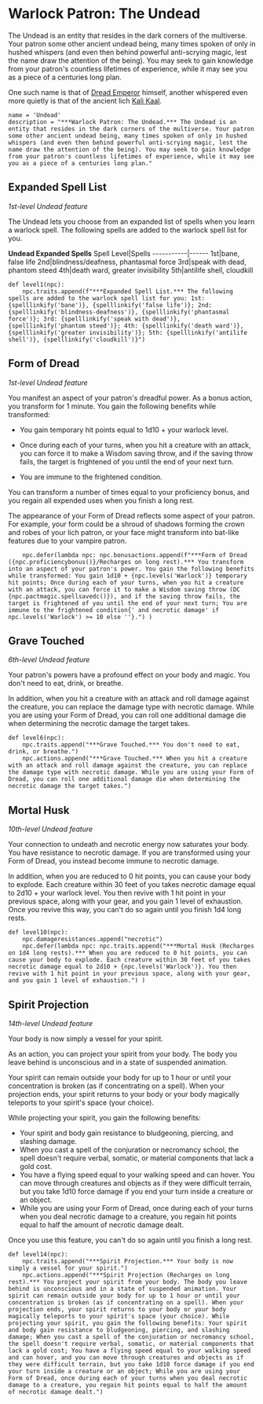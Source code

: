 # Warlock Patron: The Undead
The Undead is an entity that resides in the dark corners of the multiverse. Your patron some other ancient undead being, many times spoken of only in hushed whispers (and even then behind powerful anti-scrying magic, lest the name draw the attention of the being). You may seek to gain knowledge from your patron's countless lifetimes of experience, while it may see you as a piece of a centuries long plan.

One such name is that of [Dread Emperor](../../People/DreadEmperor.md) himself, another whispered even more quietly is that of the ancient lich [Kali Kaal](../../People/KaliKaal.md).

```
name = 'Undead'
description = "***Warlock Patron: The Undead.*** The Undead is an entity that resides in the dark corners of the multiverse. Your patron some other ancient undead being, many times spoken of only in hushed whispers (and even then behind powerful anti-scrying magic, lest the name draw the attention of the being). You may seek to gain knowledge from your patron's countless lifetimes of experience, while it may see you as a piece of a centuries long plan."
```

## Expanded Spell List
*1st-level Undead feature*

The Undead lets you choose from an expanded list of spells when you learn a warlock spell. The following spells are added to the warlock spell list for you.

**Undead Expanded Spells**
Spell Level|Spells
-----------|------
1st|bane, false life
2nd|blindness/deafness, phantasmal force
3rd|speak with dead, phantom steed
4th|death ward, greater invisibility
5th|antilife shell, cloudkill

```
def level1(npc):
    npc.traits.append(f"***Expanded Spell List.*** The following spells are added to the warlock spell list for you: 1st: {spelllinkify('bane')}, {spelllinkify('false life')}; 2nd: {spelllinkify('blindness-deafness')}, {spelllinkify('phantasmal force')}; 3rd: {spelllinkify('speak with dead')}, {spelllinkify('phantom steed')}; 4th: {spelllinkify('death ward')}, {spelllinkify('greater invisibility')}; 5th: {spelllinkify('antilife shell')}, {spelllinkify('cloudkill')}")
```

## Form of Dread
*1st-level Undead feature*

You manifest an aspect of your patron's dreadful power. As a bonus action, you transform for 1 minute. You gain the following benefits while transformed:

* You gain temporary hit points equal to 1d10 + your warlock level.

* Once during each of your turns, when you hit a creature with an attack, you can force it to make a Wisdom saving throw, and if the saving throw fails, the target is frightened of you until the end of your next turn.

* You are immune to the frightened condition.

You can transform a number of times equal to your proficiency bonus, and you regain all expended uses when you finish a long rest.

The appearance of your Form of Dread reflects some aspect of your patron. For example, your form could be a shroud of shadows forming the crown and robes of your lich patron, or your face might transform into bat-like features due to your vampire patron.

```
    npc.defer(lambda npc: npc.bonusactions.append(f"***Form of Dread ({npc.proficiencybonus()}/Recharges on long rest).*** You transform into an aspect of your patron's power. You gain the following benefits while transformed: You gain 1d10 + {npc.levels('Warlock')} temporary hit points; Once during each of your turns, when you hit a creature with an attack, you can force it to make a Wisdom saving throw (DC {npc.pactmagic.spellsavedc()}), and if the saving throw fails, the target is frightened of you until the end of your next turn; You are immune to the frightened condition{' and necrotic damage' if npc.levels('Warlock') >= 10 else ''}.") )
```

## Grave Touched
*6th-level Undead feature*

Your patron's powers have a profound effect on your body and magic. You don't need to eat, drink, or breathe.

In addition, when you hit a creature with an attack and roll damage against the creature, you can replace the damage type with necrotic damage. While you are using your Form of Dread, you can roll one additional damage die when determining the necrotic damage the target takes. 

```
def level6(npc):
    npc.traits.append("***Grave Touched.*** You don't need to eat, drink, or breathe.")
    npc.actions.append("***Grave Touched.*** When you hit a creature with an attack and roll damage against the creature, you can replace the damage type with necrotic damage. While you are using your Form of Dread, you can roll one additional damage die when determining the necrotic damage the target takes.")
```

## Mortal Husk
*10th-level Undead feature*

Your connection to undeath and necrotic energy now saturates your body. You have resistance to necrotic damage. If you are transformed using your Form of Dread, you instead become immune to necrotic damage.

In addition, when you are reduced to 0 hit points, you can cause your body to explode. Each creature within 30 feet of you takes necrotic damage equal to 2d10 + your warlock level. You then revive with 1 hit point in your previous space, along with your gear, and you gain 1 level of exhaustion. Once you revive this way, you can't do so again until you finish 1d4 long rests.

```
def level10(npc):
    npc.damageresistances.append("necrotic")
    npc.defer(lambda npc: npc.traits.append("***Mortal Husk (Recharges on 1d4 long rests).*** When you are reduced to 0 hit points, you can cause your body to explode. Each creature within 30 feet of you takes necrotic damage equal to 2d10 + {npc.levels('Warlock')}. You then revive with 1 hit point in your previous space, along with your gear, and you gain 1 level of exhaustion.") )
```

## Spirit Projection
*14th-level Undead feature*

Your body is now simply a vessel for your spirit.

As an action, you can project your spirit from your body. The body you leave behind is unconscious and in a state of suspended animation.

Your spirit can remain outside your body for up to 1 hour or until your concentration is broken (as if concentrating on a spell). When your projection ends, your spirit returns to your body or your body magically teleports to your spirit's space (your choice).

While projecting your spirit, you gain the following benefits:

* Your spirit and body gain resistance to bludgeoning, piercing, and slashing damage.
* When you cast a spell of the conjuration or necromancy school, the spell doesn't require verbal, somatic, or material components that lack a gold cost.
* You have a flying speed equal to your walking speed and can hover. You can move through creatures and objects as if they were difficult terrain, but you take 1d10 force damage if you end your turn inside a creature or an object.
* While you are using your Form of Dread, once during each of your turns when you deal necrotic damage to a creature, you regain hit points equal to half the amount of necrotic damage dealt.

Once you use this feature, you can't do so again until you finish a long rest.

```
def level14(npc):
    npc.traits.append("***Spirit Projection.*** Your body is now simply a vessel for your spirit.")
    npc.actions.append("***Spirit Projection (Recharges on long rest).*** You project your spirit from your body. The body you leave behind is unconscious and in a state of suspended animation. Your spirit can remain outside your body for up to 1 hour or until your concentration is broken (as if concentrating on a spell). When your projection ends, your spirit returns to your body or your body magically teleports to your spirit's space (your choice). While projecting your spirit, you gain the following benefits: Your spirit and body gain resistance to bludgeoning, piercing, and slashing damage; When you cast a spell of the conjuration or necromancy school, the spell doesn't require verbal, somatic, or material components that lack a gold cost; You have a flying speed equal to your walking speed and can hover, and you can move through creatures and objects as if they were difficult terrain, but you take 1d10 force damage if you end your turn inside a creature or an object; While you are using your Form of Dread, once during each of your turns when you deal necrotic damage to a creature, you regain hit points equal to half the amount of necrotic damage dealt.")
```
